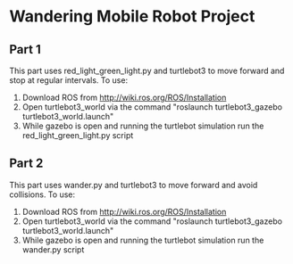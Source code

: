 # Wandering Mobile Robot Project

## Part 1

This part uses red_light_green_light.py and turtlebot3 to move forward and stop at regular intervals.
To use:

1. Download ROS from <http://wiki.ros.org/ROS/Installation>
2. Open turtlebot3_world via the command "roslaunch turtlebot3_gazebo turtlebot3_world.launch"
3. While gazebo is open and running the turtlebot simulation run the red_light_green_light.py script

## Part 2

This part uses wander.py and turtlebot3 to move forward and avoid collisions.
To use:

1. Download ROS from <http://wiki.ros.org/ROS/Installation>
2. Open turtlebot3_world via the command "roslaunch turtlebot3_gazebo turtlebot3_world.launch"
3. While gazebo is open and running the turtlebot simulation run the wander.py script
